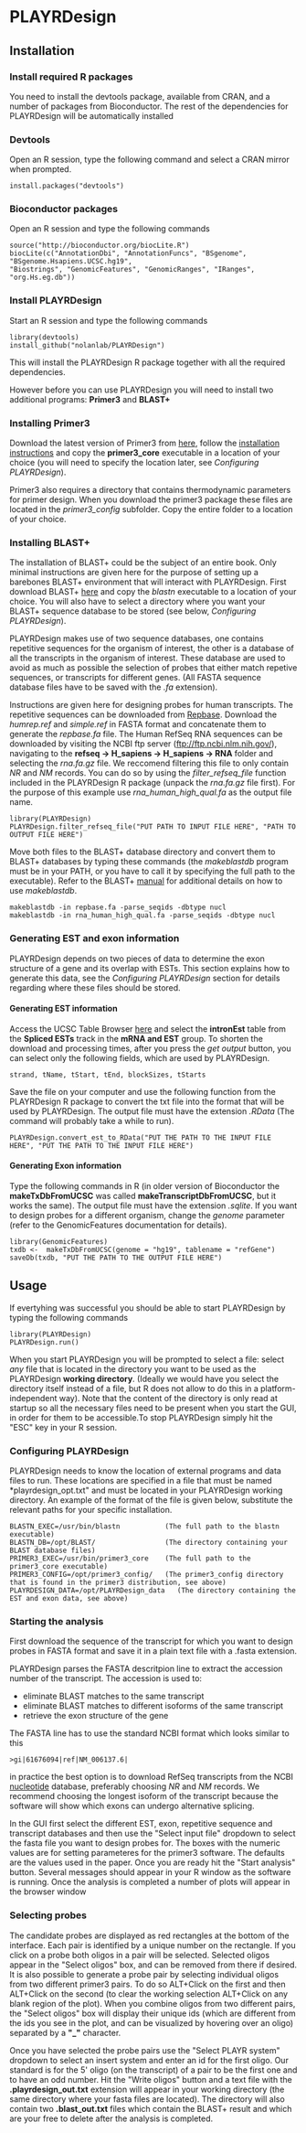 # PLAYRDesign

## Installation

### Install required R packages

You need to install the devtools package, available from CRAN, and a number of packages from Bioconductor. The rest of the dependencies for PLAYRDesign will be automatically installed

### Devtools

Open an R session, type the following command and select a CRAN mirror when prompted.

`install.packages("devtools")`

### Bioconductor packages

Open an R session and type the following commands

```
source("http://bioconductor.org/biocLite.R")
biocLite(c("AnnotationDbi", "AnnotationFuncs", "BSgenome", "BSgenome.Hsapiens.UCSC.hg19", 
"Biostrings", "GenomicFeatures", "GenomicRanges", "IRanges", "org.Hs.eg.db"))
```
### Install PLAYRDesign

Start an R session and type the following commands

```
library(devtools)
install_github("nolanlab/PLAYRDesign")
```

This will install the PLAYRDesign R package together with all the required dependencies. 

However before you can use PLAYRDesign you will need to install two additional programs: **Primer3** and **BLAST+**



### Installing Primer3

Download the latest version of Primer3 from [here](http://primer3.sourceforge.net/releases.php), follow the [installation instructions](http://primer3.sourceforge.net/primer3_manual.htm) and copy the **primer3_core** executable in a location of your choice (you will need to specify the location later, see *Configuring PLAYRDesign*).

Primer3 also requires a directory that contains thermodynamic parameters for primer design. When you download the primer3 package these files are located in the *primer3_config* subfolder. Copy the entire folder to a location of your choice.

### Installing BLAST+

The installation of BLAST+ could be the subject of an entire book. Only minimal instructions are given here for the purpose of setting up a barebones BLAST+ environment that will interact with PLAYRDesign. First download BLAST+ [here](http://blast.ncbi.nlm.nih.gov/Blast.cgi?PAGE_TYPE=BlastDocs&DOC_TYPE=Download) and copy the *blastn* executable to a location of your choice. You will also have to select a directory where you want your BLAST+ sequence database to be stored (see below, *Configuring PLAYRDesign*). 

PLAYRDesign makes use of two sequence databases, one contains repetitive sequences for the organism of interest, the other is a database of all the transcripts in the organism of interest. These database are used to avoid as much as possible the selection of probes that either match repetive sequences, or transcripts for different genes. (All FASTA sequence database files have to be saved with the *.fa* extension).

Instructions are given here for designing probes for human transcripts. The repetitive sequences can be downloaded from [Repbase](http://www.girinst.org/repbase/). Download the *humrep.ref* and *simple.ref* in FASTA format and concatenate them to generate the *repbase.fa* file. The Human RefSeq RNA sequences can be downloaded by visiting the NCBI ftp server (ftp://ftp.ncbi.nlm.nih.gov/), navigating to the **refseq -> H_sapiens -> H_sapiens -> RNA** folder and selecting the *rna.fa.gz* file. We reccomend filtering this file to only contain *NR* and *NM* records. You can do so by using the *filter_refseq_file* function included in the PLAYRDesign R package (unpack the *rna.fa.gz* file first). For the purpose of this example use *rna_human_high_qual.fa* as the output file name.

```
library(PLAYRDesign)
PLAYRDesign.filter_refseq_file("PUT PATH TO INPUT FILE HERE", "PATH TO OUTPUT FILE HERE")
```

Move both files to the BLAST+ database directory and convert them to BLAST+ databases by typing these commands (the *makeblastdb* program must be in your PATH, or you have to call it by specifying the full path to the executable). Refer to the BLAST+ [manual](http://www.ncbi.nlm.nih.gov/books/NBK279688/) for additional details on how to use *makeblastdb*.

```
makeblastdb -in repbase.fa -parse_seqids -dbtype nucl
makeblastdb -in rna_human_high_qual.fa -parse_seqids -dbtype nucl

```


### Generating EST and exon information

PLAYRDesign depends on two pieces of data to determine the exon structure of a gene and its overlap with ESTs. This section explains how to generate this data, see the *Configuring PLAYRDesign* section for details regarding where these files should be stored.

#### Generating EST information

Access the UCSC Table Browser [here](https://genome.ucsc.edu/cgi-bin/hgTables) and select the **intronEst** table from the **Spliced ESTs** track in the **mRNA and EST** group. To shorten the download and processing times, after you press the *get output* button, you can select only the following fields, which are used by PLAYRDesign.

```
strand, tName, tStart, tEnd, blockSizes, tStarts
```
Save the file on your computer and use the following function from the PLAYRDesign R package to convert the txt file into the format that will be used by PLAYRDesign. The output file must have the extension *.RData* (The command will probably take a while to run).

```
PLAYRDesign.convert_est_to_RData("PUT THE PATH TO THE INPUT FILE HERE", "PUT THE PATH TO THE INPUT FILE HERE")
```

#### Generating Exon information

Type the following commands in R (in older version of Bioconductor the **makeTxDbFromUCSC** was called **makeTranscriptDbFromUCSC**, but it works the same). The output file must have the extension *.sqlite*. If you want to design probes for a different organism, change the *genome* parameter (refer to the GenomicFeatures documentation for details).

```
library(GenomicFeatures)
txdb <-  makeTxDbFromUCSC(genome = "hg19", tablename = "refGene")
saveDb(txdb, "PUT THE PATH TO THE OUTPUT FILE HERE")
```

## Usage

If evertyhing was successful you should be able to start PLAYRDesign by typing the following commands

```
library(PLAYRDesign)
PLAYRDesign.run()
```

When you start PLAYRDesign you will be prompted to select a file: select *any* file that is located in the directory you want to be used as the PLAYRDesign **working directory**. (Ideally we would have you select the directory itself instead of a file, but R does not allow to do this in a platform-independent way). Note that the content of the directory is only read at startup so all the necessary files need to be present when you start the GUI, in order for them to be accessible.To stop PLAYRDesign simply hit the "ESC" key in your R session. 

### Configuring PLAYRDesign

PLAYRDesign needs to know the location of external programs and data files to run. These locations are specified in a file that must be named *playrdesign_opt.txt" and must be located in your PLAYRDesign working directory. An example of the format of the file is given below, substitute the relevant paths for your specific installation.

```
BLASTN_EXEC=/usr/bin/blastn           (The full path to the blastn executable)
BLASTN_DB=/opt/BLAST/                 (The directory containing your BLAST database files)
PRIMER3_EXEC=/usr/bin/primer3_core    (The full path to the primer3_core executable)
PRIMER3_CONFIG=/opt/primer3_config/   (The primer3_config directory that is found in the primer3 distribution, see above)
PLAYRDESIGN_DATA=/opt/PLAYRDesign_data   (The directory containing the EST and exon data, see above)
```

### Starting the analysis

First download the sequence of the transcript for which you want to design probes in FASTA format and save it in a plain text file with a .fasta extension.

PLAYRDesign parses the FASTA descritpion line to extract the accession number of the transcript. The accession is used to:
- eliminate BLAST matches to the same transcript
- eliminate BLAST matches to different isoforms of the same transcript
- retrieve the exon structure of the gene

The FASTA line has to use the standard NCBI format which looks similar to this

```
>gi|61676094|ref|NM_006137.6|
```

in practice the best option is to download RefSeq transcripts from the NCBI [nucleotide](http://www.ncbi.nlm.nih.gov/nuccore/) database, preferably choosing *NR* and *NM* records. We recommend choosing the longest isoform of the transcript because the software will show which exons can undergo alternative splicing. 

In the GUI first select the different EST, exon, repetitive sequence and transcript databases and then use the "Select input file" dropdown to select the fasta file you want to design probes for. The boxes with the numeric values are for setting parameteres for the primer3 software. The defaults are the values used in the paper. Once you are ready hit the "Start analysis" button. Several messages should appear in your R window as the software is running. Once the analysis is completed a number of plots will appear in the browser window

### Selecting probes

The candidate probes are displayed as red rectangles at the bottom of the interface. Each pair is identified by a unique number on the rectangle. If you click on a probe both oligos in a pair will be selected. Selected oligos appear in the "Select oligos" box, and can be removed from there if desired. It is also possible to generate a probe pair by selecting individual oligos from two different primer3 pairs. To do so ALT+Click on the first and then ALT+Click on the second (to clear the working selection ALT+Click on any blank region of the plot). When you combine oligos from two different pairs, the "Select oligos" box will display their unique ids (which are different from the ids you see in the plot, and can be visualized by hovering over an oligo) separated by a **"_"** character.

Once you have selected the probe pairs use the "Select PLAYR system" dropdown to select an insert system and enter an id for the first oligo. Our standard is for the 5' oligo (on the transcript) of a pair to be the first one and to have an odd number. Hit the "Write oligos" button and a text file with the **.playrdesign_out.txt** extension will appear in your working directory (the same directory where your fasta files are located). The directory will also contain two **.blast_out.txt** files which contain the BLAST+ result and which are your free to delete after the analysis is completed.
